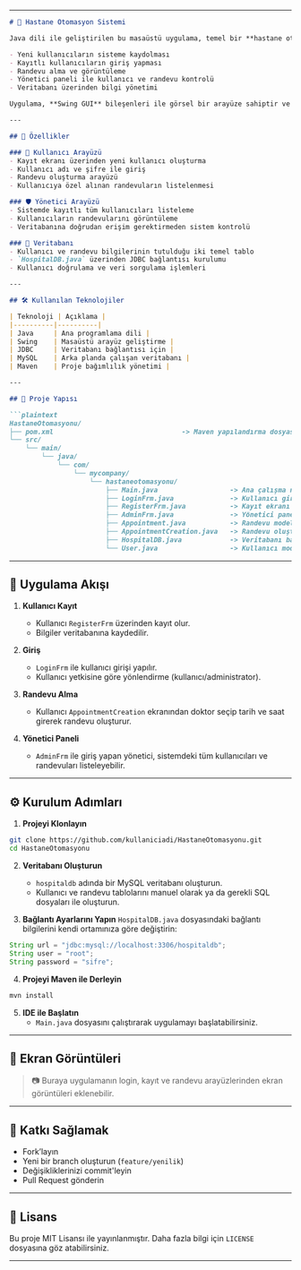 

---

```markdown
# 🏥 Hastane Otomasyon Sistemi

Java dili ile geliştirilen bu masaüstü uygulama, temel bir **hastane otomasyon sistemi** sunar. Uygulama, hasta ve yönetici kullanıcıları için iki farklı arayüz içerir ve hastane işleyişine yönelik temel işlevleri yerine getirir:

- Yeni kullanıcıların sisteme kaydolması
- Kayıtlı kullanıcıların giriş yapması
- Randevu alma ve görüntüleme
- Yönetici paneli ile kullanıcı ve randevu kontrolü
- Veritabanı üzerinden bilgi yönetimi

Uygulama, **Swing GUI** bileşenleri ile görsel bir arayüze sahiptir ve **MySQL veritabanı** ile JDBC üzerinden haberleşmektedir.

---

## 🚀 Özellikler

### 👤 Kullanıcı Arayüzü
- Kayıt ekranı üzerinden yeni kullanıcı oluşturma
- Kullanıcı adı ve şifre ile giriş
- Randevu oluşturma arayüzü
- Kullanıcıya özel alınan randevuların listelenmesi

### 🛡️ Yönetici Arayüzü
- Sistemde kayıtlı tüm kullanıcıları listeleme
- Kullanıcıların randevularını görüntüleme
- Veritabanına doğrudan erişim gerektirmeden sistem kontrolü

### 💾 Veritabanı
- Kullanıcı ve randevu bilgilerinin tutulduğu iki temel tablo
- `HospitalDB.java` üzerinden JDBC bağlantısı kurulumu
- Kullanıcı doğrulama ve veri sorgulama işlemleri

---

## 🛠️ Kullanılan Teknolojiler

| Teknoloji | Açıklama |
|----------|----------|
| Java     | Ana programlama dili |
| Swing    | Masaüstü arayüz geliştirme |
| JDBC     | Veritabanı bağlantısı için |
| MySQL    | Arka planda çalışan veritabanı |
| Maven    | Proje bağımlılık yönetimi |

---

## 📁 Proje Yapısı

```plaintext
HastaneOtomasyonu/
├── pom.xml                                -> Maven yapılandırma dosyası
└── src/
    └── main/
        └── java/
            └── com/
                └── mycompany/
                    └── hastaneotomasyonu/
                        ├── Main.java                  -> Ana çalışma noktası
                        ├── LoginFrm.java              -> Kullanıcı giriş ekranı
                        ├── RegisterFrm.java           -> Kayıt ekranı
                        ├── AdminFrm.java              -> Yönetici paneli
                        ├── Appointment.java           -> Randevu modeli (nesnesi)
                        ├── AppointmentCreation.java   -> Randevu oluşturma ekranı
                        ├── HospitalDB.java            -> Veritabanı bağlantı sınıfı
                        └── User.java                  -> Kullanıcı modeli
```

---

## 🧪 Uygulama Akışı

1. **Kullanıcı Kayıt**
   - Kullanıcı `RegisterFrm` üzerinden kayıt olur.
   - Bilgiler veritabanına kaydedilir.

2. **Giriş**
   - `LoginFrm` ile kullanıcı girişi yapılır.
   - Kullanıcı yetkisine göre yönlendirme (kullanıcı/administrator).

3. **Randevu Alma**
   - Kullanıcı `AppointmentCreation` ekranından doktor seçip tarih ve saat girerek randevu oluşturur.

4. **Yönetici Paneli**
   - `AdminFrm` ile giriş yapan yönetici, sistemdeki tüm kullanıcıları ve randevuları listeleyebilir.

---

## ⚙️ Kurulum Adımları

1. **Projeyi Klonlayın**
```bash
git clone https://github.com/kullaniciadi/HastaneOtomasyonu.git
cd HastaneOtomasyonu
```

2. **Veritabanı Oluşturun**
   - `hospitaldb` adında bir MySQL veritabanı oluşturun.
   - Kullanıcı ve randevu tablolarını manuel olarak ya da gerekli SQL dosyaları ile oluşturun.

3. **Bağlantı Ayarlarını Yapın**
`HospitalDB.java` dosyasındaki bağlantı bilgilerini kendi ortamınıza göre değiştirin:
```java
String url = "jdbc:mysql://localhost:3306/hospitaldb";
String user = "root";
String password = "sifre";
```

4. **Projeyi Maven ile Derleyin**
```bash
mvn install
```

5. **IDE ile Başlatın**
   - `Main.java` dosyasını çalıştırarak uygulamayı başlatabilirsiniz.

---

## 📸 Ekran Görüntüleri

> 📷 Buraya uygulamanın login, kayıt ve randevu arayüzlerinden ekran görüntüleri eklenebilir.

---

## 📌 Katkı Sağlamak

- Fork’layın
- Yeni bir branch oluşturun (`feature/yenilik`)
- Değişikliklerinizi commit'leyin
- Pull Request gönderin

---

## 🪪 Lisans

Bu proje MIT Lisansı ile yayınlanmıştır. Daha fazla bilgi için `LICENSE` dosyasına göz atabilirsiniz.

---
```

